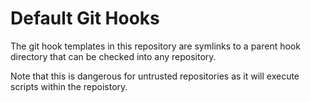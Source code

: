 # Default Git Hooks

The git hook templates in this repository are symlinks to a parent hook directory that can be checked into any repository.

Note that this is dangerous for untrusted repositories as it will execute scripts within the repoistory.


